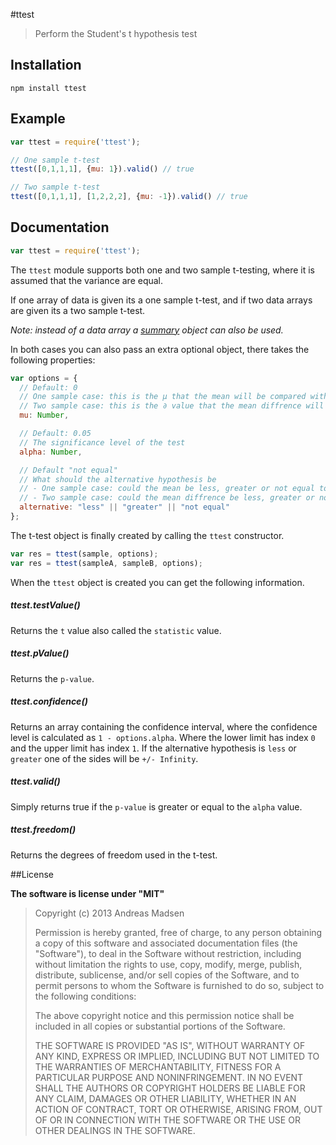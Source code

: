 #ttest

> Perform the Student's t hypothesis test

## Installation

```sheel
npm install ttest
```

## Example

```javascript
var ttest = require('ttest');

// One sample t-test
ttest([0,1,1,1], {mu: 1}).valid() // true

// Two sample t-test
ttest([0,1,1,1], [1,2,2,2], {mu: -1}).valid() // true
```

## Documentation

```javascript
var ttest = require('ttest');
```

The `ttest` module supports both one and two sample t-testing, where it is
assumed that the variance are equal.

If one array of data is given its a one sample t-test, and if two data arrays
are given its a two sample t-test.

_Note: instead of a data array a [summary](https://github.com/AndreasMadsen/summary) object can also be used._

In both cases you can also pass an extra optional object, there takes the
following properties:

```javascript
var options = {
  // Default: 0
  // One sample case: this is the µ that the mean will be compared with
  // Two sample case: this is the ∂ value that the mean diffrence will be compared with
  mu: Number,

  // Default: 0.05
  // The significance level of the test
  alpha: Number,

  // Default "not equal"
  // What should the alternative hypothesis be
  // - One sample case: could the mean be less, greater or not equal to mu property
  // - Two sample case: could the mean diffrence be less, greater or not equal to mu property
  alternative: "less" || "greater" || "not equal"
};
```

The t-test object is finally created by calling the `ttest` constructor.

```javascript
var res = ttest(sample, options);
var res = ttest(sampleA, sampleB, options);
```

When the `ttest` object is created you can get the following information.

##### ttest.testValue()

Returns the `t` value also called the `statistic` value.

##### ttest.pValue()

Returns the `p-value`.

##### ttest.confidence()

Returns an array containing the confidence interval, where the confidence level
is calculated as `1 - options.alpha`. Where the lower limit has index `0` and
the upper limit has index `1`. If the alternative hypothesis is `less` or
`greater` one of the sides will be `+/- Infinity`.

##### ttest.valid()

Simply returns true if the `p-value` is greater or equal to the `alpha` value.

##### ttest.freedom()

Returns the degrees of freedom used in the t-test.

##License

**The software is license under "MIT"**

> Copyright (c) 2013 Andreas Madsen
>
> Permission is hereby granted, free of charge, to any person obtaining a copy
> of this software and associated documentation files (the "Software"), to deal
> in the Software without restriction, including without limitation the rights
> to use, copy, modify, merge, publish, distribute, sublicense, and/or sell
> copies of the Software, and to permit persons to whom the Software is
> furnished to do so, subject to the following conditions:
>
> The above copyright notice and this permission notice shall be included in
> all copies or substantial portions of the Software.
>
> THE SOFTWARE IS PROVIDED "AS IS", WITHOUT WARRANTY OF ANY KIND, EXPRESS OR
> IMPLIED, INCLUDING BUT NOT LIMITED TO THE WARRANTIES OF MERCHANTABILITY,
> FITNESS FOR A PARTICULAR PURPOSE AND NONINFRINGEMENT. IN NO EVENT SHALL THE
> AUTHORS OR COPYRIGHT HOLDERS BE LIABLE FOR ANY CLAIM, DAMAGES OR OTHER
> LIABILITY, WHETHER IN AN ACTION OF CONTRACT, TORT OR OTHERWISE, ARISING FROM,
> OUT OF OR IN CONNECTION WITH THE SOFTWARE OR THE USE OR OTHER DEALINGS IN
> THE SOFTWARE.
